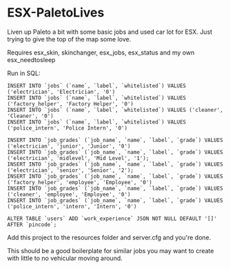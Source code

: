 # ESX-PaletoLives
Liven up Paleto a bit with some basic jobs and used car lot for ESX.
Just trying to give the top of the map some love.

Requires esx_skin, skinchanger, esx_jobs, esx_status and my own esx_needtosleep

Run in SQL:
```
INSERT INTO `jobs` (`name`, `label`, `whitelisted`) VALUES ('electrician', 'Electrician', '0')
INSERT INTO `jobs` (`name`, `label`, `whitelisted`) VALUES ('factory_helper', 'Factory Helper', '0')
INSERT INTO `jobs` (`name`, `label`, `whitelisted`) VALUES ('cleaner', 'Cleaner', '0')
INSERT INTO `jobs` (`name`, `label`, `whitelisted`) VALUES ('police_intern', 'Police Intern', '0')

INSERT INTO `job_grades` (`job_name`, `name`, `label`, `grade`) VALUES ('electrician', 'junior', 'Junior', '0')
INSERT INTO `job_grades` (`job_name`, `name`, `label`, `grade`) VALUES ('electrician', 'midlevel', 'Mid Level', '1');
INSERT INTO `job_grades` (`job_name`, `name`, `label`, `grade`) VALUES ('electrician', 'senior', 'Senior', '2');
INSERT INTO `job_grades` (`job_name`, `name`, `label`, `grade`) VALUES ('factory_helper', 'employee', 'Employee', '0')
INSERT INTO `job_grades` (`job_name`, `name`, `label`, `grade`) VALUES ('cleaner', 'employee', 'Employee', '0')
INSERT INTO `job_grades` (`job_name`, `name`, `label`, `grade`) VALUES ('police_intern', 'intern', 'Intern', '0')

ALTER TABLE `users` ADD `work_experience` JSON NOT NULL DEFAULT '[]' AFTER `pincode`;
```

Add this project to the resources folder and server.cfg and you're done.

This should be a good boilerplate for similar jobs you may want to create with little to no vehicular moving around.
